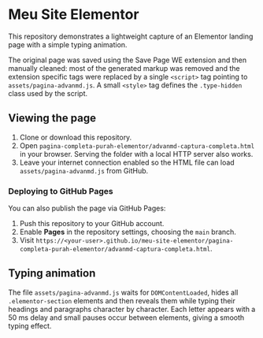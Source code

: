 # Meu Site Elementor

This repository demonstrates a lightweight capture of an Elementor landing page with a simple typing animation.

The original page was saved using the Save Page WE extension and then manually cleaned: most of the generated markup was removed and the extension specific tags were replaced by a single `<script>` tag pointing to `assets/pagina-advanmd.js`. A small `<style>` tag defines the `.type-hidden` class used by the script.

## Viewing the page

1. Clone or download this repository.
2. Open `pagina-completa-purah-elementor/advanmd-captura-completa.html` in your browser. Serving the folder with a local HTTP server also works.
3. Leave your internet connection enabled so the HTML file can load `assets/pagina-advanmd.js` from GitHub.

### Deploying to GitHub Pages

You can also publish the page via GitHub Pages:

1. Push this repository to your GitHub account.
2. Enable **Pages** in the repository settings, choosing the `main` branch.
3. Visit `https://<your-user>.github.io/meu-site-elementor/pagina-completa-purah-elementor/advanmd-captura-completa.html`.

## Typing animation

The file `assets/pagina-advanmd.js` waits for `DOMContentLoaded`, hides all `.elementor-section` elements and then reveals them while typing their headings and paragraphs character by character. Each letter appears with a 50&nbsp;ms delay and small pauses occur between elements, giving a smooth typing effect.


